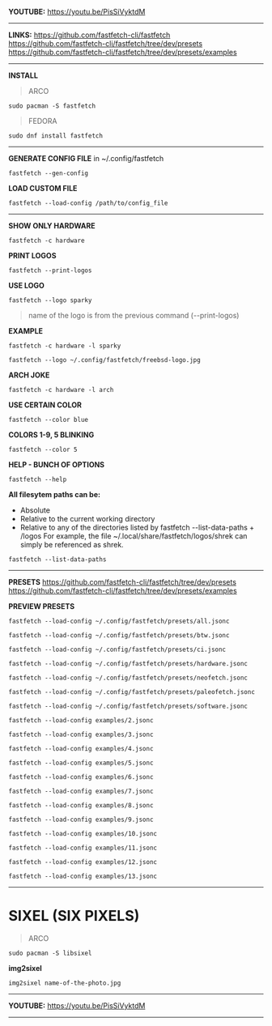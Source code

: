 **YOUTUBE:** https://youtu.be/PisSiVyktdM

---

**LINKS:**
https://github.com/fastfetch-cli/fastfetch
https://github.com/fastfetch-cli/fastfetch/tree/dev/presets
https://github.com/fastfetch-cli/fastfetch/tree/dev/presets/examples

---

**INSTALL**

> ARCO
```
sudo pacman -S fastfetch
```

> FEDORA
```
sudo dnf install fastfetch
```

---

**GENERATE CONFIG FILE** in ~/.config/fastfetch
```
fastfetch --gen-config
```

**LOAD CUSTOM FILE**
```
fastfetch --load-config /path/to/config_file
```

---

**SHOW ONLY HARDWARE**
```
fastfetch -c hardware
```

**PRINT LOGOS**
```
fastfetch --print-logos
```

**USE LOGO**
```
fastfetch --logo sparky
```
> name of the logo is from the previous command (--print-logos)

**EXAMPLE**
```
fastfetch -c hardware -l sparky
```

```
fastfetch --logo ~/.config/fastfetch/freebsd-logo.jpg
```

**ARCH JOKE**
```
fastfetch -c hardware -l arch
```

**USE CERTAIN COLOR**
```
fastfetch --color blue
```

**COLORS 1-9, 5 BLINKING**
```
fastfetch --color 5
```

**HELP - BUNCH OF OPTIONS**
```
fastfetch --help
```

**All filesytem paths can be:**
 * Absolute
 * Relative to the current working directory
 * Relative to any of the directories listed by fastfetch --list-data-paths + /logos
 For example, the file ~/.local/share/fastfetch/logos/shrek can simply be referenced as shrek.

```
fastfetch --list-data-paths
```

---


**PRESETS**
https://github.com/fastfetch-cli/fastfetch/tree/dev/presets
https://github.com/fastfetch-cli/fastfetch/tree/dev/presets/examples


**PREVIEW PRESETS**

```
fastfetch --load-config ~/.config/fastfetch/presets/all.jsonc
```

```
fastfetch --load-config ~/.config/fastfetch/presets/btw.jsonc
```

```
fastfetch --load-config ~/.config/fastfetch/presets/ci.jsonc
```

```
fastfetch --load-config ~/.config/fastfetch/presets/hardware.jsonc
```

```
fastfetch --load-config ~/.config/fastfetch/presets/neofetch.jsonc
```

```
fastfetch --load-config ~/.config/fastfetch/presets/paleofetch.jsonc
```

```
fastfetch --load-config ~/.config/fastfetch/presets/software.jsonc
```

```
fastfetch --load-config examples/2.jsonc
```

```
fastfetch --load-config examples/3.jsonc
```

```
fastfetch --load-config examples/4.jsonc
```

```
fastfetch --load-config examples/5.jsonc
```

```
fastfetch --load-config examples/6.jsonc
```

```
fastfetch --load-config examples/7.jsonc
```

```
fastfetch --load-config examples/8.jsonc
```

```
fastfetch --load-config examples/9.jsonc
```

```
fastfetch --load-config examples/10.jsonc
```

```
fastfetch --load-config examples/11.jsonc
```

```
fastfetch --load-config examples/12.jsonc
```

```
fastfetch --load-config examples/13.jsonc
```

---

# SIXEL (SIX PIXELS)

> ARCO
```
sudo pacman -S libsixel
```

**img2sixel**
```
img2sixel name-of-the-photo.jpg
```

---

**YOUTUBE:** https://youtu.be/PisSiVyktdM

---
